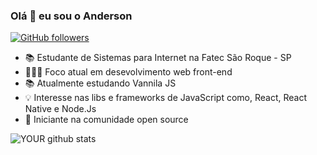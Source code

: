 ### Olá 👋 eu sou o Anderson

[![GitHub followers](https://img.shields.io/github/followers/andyantunes.svg?style=social&label=Follow&maxAge=2592000)](https://github.com/andyantunes?tab=followers)

- 📚 Estudante de Sistemas para Internet na Fatec São Roque - SP
- 👨🏾‍💻 Foco atual em desevolvimento web front-end
- 📚 Atualmente estudando Vannila JS
- 💡 Interesse nas libs e frameworks de JavaScript como, React, React Native e Node.Js
- 🤝 Iniciante na comunidade open source

![YOUR github stats](https://github-readme-stats.vercel.app/api?username=andyantunes)
